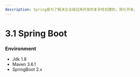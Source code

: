 ```yaml
---
description: Spring是为了解决企业级应用开发的复杂性创建的，简化开发。
---
```


# 3.1 Spring Boot

### Environment

* Jdk 1.8
* Maven 3.6.1
* SpringBoot 2.x

